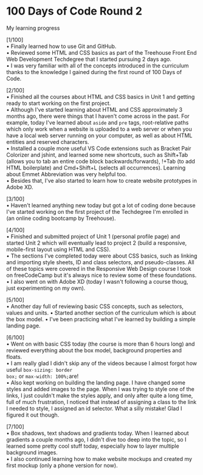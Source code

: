 # 100 Days of Code Round 2
 My learning progress


[1/100] <br>
• Finally learned how to use Git and GitHub. <br>
• Reviewed some HTML and CSS basics as part of the Treehouse Front End Web Development Techdegree that I started pursuing 2 days ago. <br>
• I was very familiar with all of the concepts introduced in the curriculum thanks to the knowledge I gained during the first round of 100 Days of Code.

[2/100] <br>
• Finished all the courses about HTML and CSS basics in Unit 1 and getting ready to start working on the first project. <br>
• Although I've started learning about HTML and CSS approximately 3 months ago, there were things that I haven't come across in the past. For example, today I've learned about <code>aside</code> and <code>pre</code> tags, root-relative paths which only work when a website is uploaded to a web server or when you have a local web server running on your computer, as well as about HTML entities and reserved characters. <br>
• Installed a couple more useful VS Code extensions such as Bracket Pair Colorizer and jshint, and learned some new shortcuts, such as Shift+Tab (allows you to tab an entire code block backwards/forwards), !+Tab (to add HTML boilerplate) and Cmd+Shift+L (selects all occurrences). Learning about Emmet Abbreviation was very helpful too. <br>
• Besides that, I've also started to learn how to create website prototypes in Adobe XD.

[3/100] <br>
• Haven't learned anything new today but got a lot of coding done because I've started working on the first project of the Techdegree I'm enrolled in (an online coding bootcamp by Treehouse).<br>

[4/100] <br>
• Finished and submitted project of Unit 1 (personal profile page) and started Unit 2 which will eventually lead to project 2 (build a responsive, mobile-first layout using HTML and CSS).<br>
• The sections I've completed today were about CSS basics, such as linking and importing style sheets, ID and class selectors, and pseudo-classes. All of these topics were covered in the Responsive Web Design course I took on freeCodeCamp but it's always nice to review some of these foundations.<br>
• I also went on with Adobe XD (today I wasn't following a course thoug, just experimenting on my own).

[5/100] <br>
• Another day full of reviewing basic CSS concepts, such as selectors, values and units.
• Started another section of the curriculum which is about the box model.
• I've been practicing what I've learned by building a simple landing page.

[6/100] <br>
• Went on with basic CSS today (the course is more than 6 hours long) and reviewed everything about the box model, background properties and floats.<br>
• I am really glad I didn't skip any of the videos because I almost forgot how useful <code>box-sizing: border box;</code> or <code>max-width: 100%;</code>are!<br>
• Also kept working on building the landing page. I have changed some styles and added images to the page. When I was trying to style one of the links, I just couldn't make the styles apply, and only after quite a long time, full of much frustration, I noticed that instead of assigning a class to the link I needed to style, I assigned an id selector. What a silly mistake! Glad I figured it out though.

[7/100] <br>
• Box shadows, text shadows and gradients today. When I learned about gradients a couple months ago, I didn't dive too deep into the topic, so I learned some pretty cool stuff today, especially how to layer multiple background images. <br>
• I also continued learning how to make website mockups and created my first mockup (only a phone version for now).